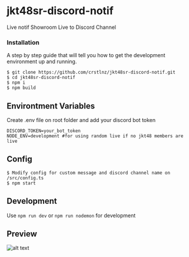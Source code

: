 # jkt48sr-discord-notif
Live notif Showroom Live to Discord Channel

### Installation

A step by step guide that will tell you how to get the development environment up and running.

```
$ git clone https://github.com/crstlnz/jkt48sr-discord-notif.git
$ cd jkt48sr-discord-notif
$ npm i
$ npm build
```

## Environtment Variables
Create .env file on root folder and add your discord bot token
```properties
DISCORD_TOKEN=your_bot_token
NODE_ENV=development #for using random live if no jkt48 members are live
```

## Config
```
$ Modify config for custom message and discord channel name on /src/config.ts
$ npm start
```

## Development
Use ```npm run dev``` or ```npm run nodemon``` for development

## Preview
![alt text](https://res.cloudinary.com/haymzm4wp/image/upload/s--D6eLNEF3--/v1695312989/assets/img/srembed_ggdojf.jpg)
